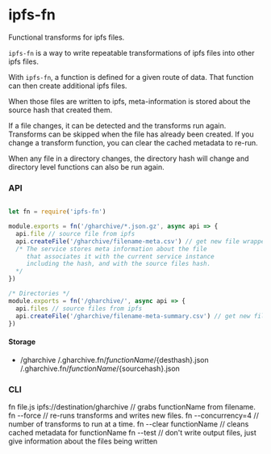 # ipfs-fn

Functional transforms for ipfs files.

`ipfs-fn` is a way to write repeatable transformations of ipfs files into other ipfs files.

With `ipfs-fn`, a function is defined for a given route of data. That function can then create additional ipfs files.

When those files are written to ipfs, meta-information is stored about the source hash that created them.

If a file changes, it can be detected and the transforms run again. Transforms can be skipped when the file has already been created. If you change a transform function, you can clear the cached metadata to re-run.

When any file in a directory changes, the directory hash will change and directory level functions can also be run again.

### API

```javascript

let fn = require('ipfs-fn')

module.exports = fn('/gharchive/*.json.gz', async api => {
  api.file // source file from ipfs
  api.createFile('/gharchive/filename-meta.csv') // get new file wrapper
  /* The service stores meta information about the file 
     that associates it with the current service instance 
     including the hash, and with the source files hash.
  */
})

/* Directories */
module.exports = fn('/gharchive/', async api => {
  api.files // source files from ipfs
  api.createFile('/gharchive/filename-meta-summary.csv') // get new file wrapper
})
```

#### Storage

- /gharchive
  /.gharchive.fn/${functionName}/${desthash}.json
  /.gharchive.fn/${functionName}/${sourcehash}.json
  
### CLI

fn file.js ipfs://destination/gharchive // grabs functionName from filename.
fn --force                              // re-runs transforms and writes new files.
fn --concurrency=4                      // number of transforms to run at a time.
fn --clear functionName                 // cleans cached metadata for functionName
fn --test                               // don't write output files, just give information about the files being written
